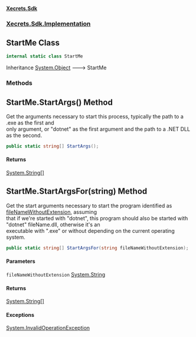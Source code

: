 #### [Xecrets.Sdk](index.md 'index')
### [Xecrets.Sdk.Implementation](Xecrets.Sdk.Implementation.md 'Xecrets.Sdk.Implementation')

## StartMe Class

```csharp
internal static class StartMe
```

Inheritance [System.Object](https://docs.microsoft.com/en-us/dotnet/api/System.Object 'System.Object') &#129106; StartMe
### Methods

<a name='Xecrets.Sdk.Implementation.StartMe.StartArgs()'></a>

## StartMe.StartArgs() Method

Get the arguments necessary to start this process, typically the path to a .exe as the first and  
only argument, or "dotnet" as the first argument and the path to a .NET DLL as the second.

```csharp
public static string[] StartArgs();
```

#### Returns
[System.String](https://docs.microsoft.com/en-us/dotnet/api/System.String 'System.String')[[]](https://docs.microsoft.com/en-us/dotnet/api/System.Array 'System.Array')

<a name='Xecrets.Sdk.Implementation.StartMe.StartArgsFor(string)'></a>

## StartMe.StartArgsFor(string) Method

Get the start arguments necessary to start the program identified as [fileNameWithoutExtension](Xecrets.Sdk.Implementation.StartMe.md#Xecrets.Sdk.Implementation.StartMe.StartArgsFor(string).fileNameWithoutExtension 'Xecrets.Sdk.Implementation.StartMe.StartArgsFor(string).fileNameWithoutExtension'), assuming  
that if we're started with "dotnet", this program should also be started with "dotnet" fileName.dll, otherwise it's an  
executable with ".exe" or without depending on the current operating system.

```csharp
public static string[] StartArgsFor(string fileNameWithoutExtension);
```
#### Parameters

<a name='Xecrets.Sdk.Implementation.StartMe.StartArgsFor(string).fileNameWithoutExtension'></a>

`fileNameWithoutExtension` [System.String](https://docs.microsoft.com/en-us/dotnet/api/System.String 'System.String')

#### Returns
[System.String](https://docs.microsoft.com/en-us/dotnet/api/System.String 'System.String')[[]](https://docs.microsoft.com/en-us/dotnet/api/System.Array 'System.Array')

#### Exceptions

[System.InvalidOperationException](https://docs.microsoft.com/en-us/dotnet/api/System.InvalidOperationException 'System.InvalidOperationException')